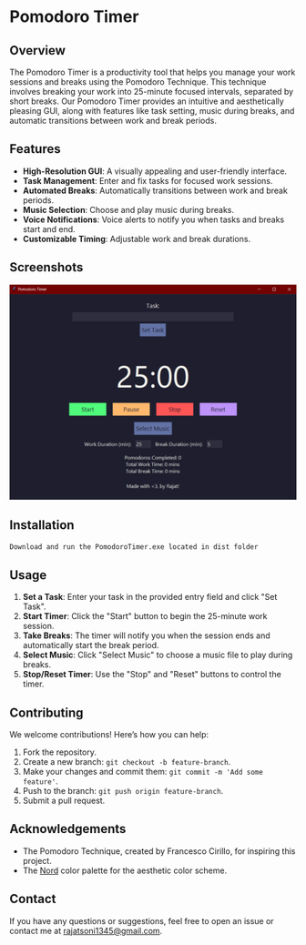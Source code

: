 # Pomodoro Timer

## Overview

The Pomodoro Timer is a productivity tool that helps you manage your work sessions and breaks using the Pomodoro Technique. This technique involves breaking your work into 25-minute focused intervals, separated by short breaks. Our Pomodoro Timer provides an intuitive and aesthetically pleasing GUI, along with features like task setting, music during breaks, and automatic transitions between work and break periods.

## Features

- **High-Resolution GUI**: A visually appealing and user-friendly interface.
- **Task Management**: Enter and fix tasks for focused work sessions.
- **Automated Breaks**: Automatically transitions between work and break periods.
- **Music Selection**: Choose and play music during breaks.
- **Voice Notifications**: Voice alerts to notify you when tasks and breaks start and end.
- **Customizable Timing**: Adjustable work and break durations.

## Screenshots

![Pomodoro Timer Screenshot](image.png)

## Installation

   ```
Download and run the PomodoroTimer.exe located in dist folder
   ```

## Usage

1. **Set a Task**: Enter your task in the provided entry field and click "Set Task".
2. **Start Timer**: Click the "Start" button to begin the 25-minute work session.
3. **Take Breaks**: The timer will notify you when the session ends and automatically start the break period.
4. **Select Music**: Click "Select Music" to choose a music file to play during breaks.
5. **Stop/Reset Timer**: Use the "Stop" and "Reset" buttons to control the timer.

## Contributing

We welcome contributions! Here’s how you can help:

1. Fork the repository.
2. Create a new branch: `git checkout -b feature-branch`.
3. Make your changes and commit them: `git commit -m 'Add some feature'`.
4. Push to the branch: `git push origin feature-branch`.
5. Submit a pull request.


## Acknowledgements

- The Pomodoro Technique, created by Francesco Cirillo, for inspiring this project.
- The [Nord](https://www.nordtheme.com/) color palette for the aesthetic color scheme.

## Contact

If you have any questions or suggestions, feel free to open an issue or contact me at rajatsoni1345@gmail.com.
